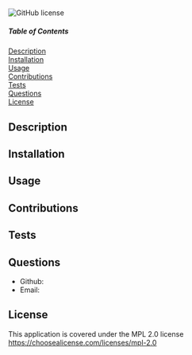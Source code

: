 # 
  ![GitHub license](https://img.shields.io/badge/license-MPL_2.0-blue.svg)
  ##### Table of Contents  
  [Description](#description)  
  [Installation](#installation)  
  [Usage](#usage)  
  [Contributions](#contributions)  
  [Tests](#tests)  
  [Questions](#questions)  
  [License](#license)  

  ## Description
  

  ## Installation
  

  ## Usage
  

  ## Contributions
  

  ## Tests
  

  ## Questions
  * Github: [](https://www.github.com/)
  * Email: <a href="mailto:"></a>
  
  ## License
  This application is covered under the MPL 2.0 license  
  https://choosealicense.com/licenses/mpl-2.0 
